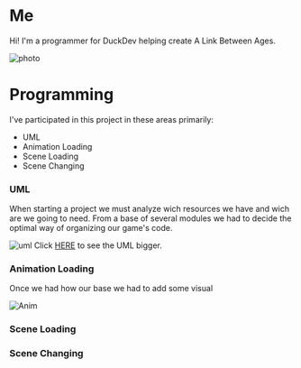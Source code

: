 <?xml encoding="UTF-8" ?>

# Me

Hi! I'm a programmer for DuckDev helping create A Link Between Ages.

![photo](https://avatars1.githubusercontent.com/u/9050447?v=3&s=460)


# Programming

I've participated in this project in these areas primarily:
- UML
- Animation Loading
- Scene Loading
- Scene Changing



### UML

When starting a project we must analyze wich resources we have and wich are we going to need. From a base of several modules we had to decide the optimal way of organizing our game's code. 

![uml](http://i.imgur.com/XOnmjrg.png)
Click [HERE](http://i.imgur.com/XOnmjrg.png) to see the UML bigger.


### Animation Loading

Once we had how our base we had to add some visual


![Anim](https://i.gyazo.com/338e313f6883500257d21d3e45ae382a.gif)

### Scene Loading


### Scene Changing
